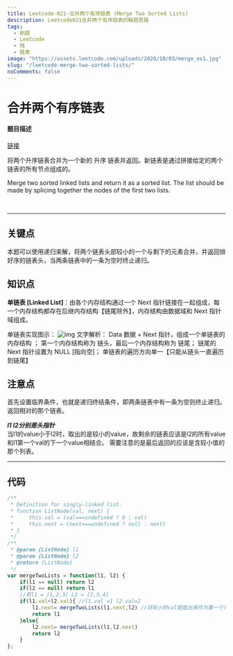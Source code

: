 ```yaml
---
title: Leetcode-021-合并两个有序链表 (Merge Two Sorted Lists)
description: Leetcode021合并两个有序链表的解题思路
tags:
  - 刷题
  - Leetcode
  - 栈
  - 链表
image: "https://assets.leetcode.com/uploads/2020/10/03/merge_ex1.jpg"
slug: "/leetcode-merge-two-sorted-lists/"
noComments: false
---
```


合并两个有序链表
====
#### 题目描述
[链接](https://leetcode-cn.com/problems/merge-two-sorted-lists)

将两个升序链表合并为一个新的 升序 链表并返回。新链表是通过拼接给定的两个链表的所有节点组成的。 

Merge two sorted linked lists and return it as a sorted list. The list should be made by splicing together the nodes of the first two lists.

 
***
关键点
----
本题可以使用递归来解，将两个链表头部较小的一个与剩下的元素合并，并返回排好序的链表头，当两条链表中的一条为空时终止递归。

知识点
----

**单链表 [Linked List]**：由各个内存结构通过一个 Next 指针链接在一起组成，每一个内存结构都存在后继内存结构【链尾除外】，内存结构由数据域和 Next 指针域组成。

单链表实现图示：
![img](https://upload-images.jianshu.io/upload_images/1411747-464ee32fe3ea830d.png?imageMogr2/auto-orient/strip|imageView2/2/w/804/format/webp)
文字解析：
Data 数据 + Next 指针，组成一个单链表的内存结构 ；
第一个内存结构称为 链头，最后一个内存结构称为 链尾；
链尾的 Next 指针设置为 NULL [指向空]；
单链表的遍历方向单一【只能从链头一直遍历到链尾】

注意点
----
首先设置临界条件，也就是递归终结条件，即两条链表中有一条为空则终止递归。返回相对的那个链表。

***l1 l2分别是头指针***  
当l1的value小于l2时，取出的是较小的value，故剩余的链表应该是l2的所有value和l1第一个val的下一个value相结合。
需要注意的是最后返回的应该是含较小值的那个列表。

***
代码
----

```js
/**
 * Definition for singly-linked list.
 * function ListNode(val, next) {
 *     this.val = (val===undefined ? 0 : val)
 *     this.next = (next===undefined ? null : next)
 * }
 */
/**
 * @param {ListNode} l1
 * @param {ListNode} l2
 * @return {ListNode}
 */
var mergeTwoLists = function(l1, l2) {
    if(l1 == null) return l2
    if(l2 == null) return l1
    //若l1 = [1,2,3] L2 = [2,3,4]
    if(l1.val<l2.val){ //l1.val =1 l2.val=2
        l1.next= mergeTwoLists(l1.next,l2) //将较小的val提取出来作为第一个元素 剩余链表做一个合并操作，内容是l1的剩余元素和l2的所有元素
        return l1
    }else{
        l2.next= mergeTwoLists(l1,l2.next)
        return l2
    }
};

```